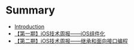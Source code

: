 # Summary

* [Introduction](README.md)
* [【第一期】iOS技术周报——iOS组件化](【第一期】iOS技术周报——iOS组件化.md)
* [【第二期】iOS技术周报——继承和面向接口编程](【第二期】iOS技术周报——继承和面向接口编程.md)

